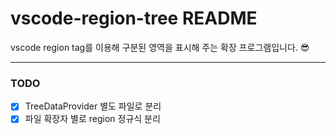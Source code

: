 # vscode-region-tree README

vscode region tag를 이용해 구분된 영역을 표시해 주는 확장 프로그램입니다. 😎

---

### TODO

- [x] TreeDataProvider 별도 파일로 분리
- [x] 파일 확장자 별로 region 정규식 분리